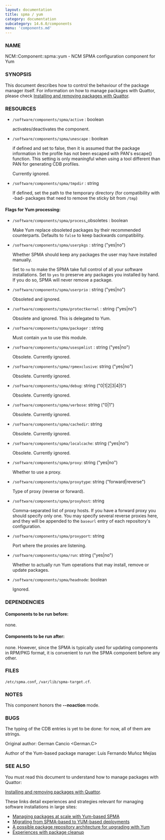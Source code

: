 ```yaml
---
layout: documentation
title: spma / yum
category: documentation
subcategory: 14.6.0/components
menu: 'components.md'
---
```

### NAME

NCM::Component::spma::yum - NCM SPMA configuration component for Yum

### SYNOPSIS

This document describes how to control the behaviour of the package
manager itself.  For information on how to manage packages with
Quattor, please check
[Installing and removing packages with Quattor](/documentation/2013/04/05/package-management.html).

### RESOURCES

- `/software/components/spma/active` : boolean

    activates/deactivates the component.

- `/software/components/spma/unescape` : boolean

    if defined and set to false, then it is assumed that the package information in
    the profile has not been escaped with PAN's escape() function. This setting is
    only meaningful when using a tool different than PAN for generating CDB
    profiles.

    Currently ignored.

- `/software/components/spma/tmpdir` : string

    If defined, set the path to the temporary directory (for compatibility
    with -bad- packages that need to remove the sticky bit from `/tmp`)

#### Flags for Yum processing:

- `/software/components/spma/process`\_obsoletes : boolean

    Make Yum replace obsoleted packages by their recommended counterparts.
    Defaults to `false` to keep backwards compatibility.

- `/software/components/spma/userpkgs` : string ("yes|no")

    Whether SPMA should keep any packages the user may have installed
    manually.

    Set to `no` to make the SPMA take full control of all your software
    installations.  Set to `yes` to preserve any packages you installed
    by hand.  If you do so, SPMA will never remove a package.

- `/software/components/spma/userprio` : string ("yes|no")

    Obsoleted and ignored.

- `/software/components/spma/protectkernel` : string ("yes|no")

    Obsolete and ignored.  This is delegated to Yum.

- `/software/components/spma/packager` : string

    Must contain `yum` to use this module.

- `/software/components/spma/usespmlist` : string ("yes|no")

    Obsolete.  Currently ignored.

- `/software/components/spma/rpmexclusive`: string ("yes|no")

    Obsolete.  Currently ignored.

- `/software/components/spma/debug`: string ("0|1|2|3|4|5")

    Obsolete.  Currently ignored.

- `/software/components/spma/verbose`: string ("0|1")

    Obsolete.  Currently ignored.

- `/software/components/spma/cachedir`: string

    Obsolete.  Currently ignored.

- `/software/components/spma/localcache`: string ("yes|no")

    Obsolete.  Currently ignored.

- `/software/components/spma/proxy`: string ("yes|no")

    Whether to use a proxy.

- `/software/components/spma/proxytype`: string ("forward|reverse")

    Type of proxy (reverse or forward).

- `/software/components/spma/proxyhost`: string

    Comma-separated list of proxy hosts.  If you have a forward proxy you
    should specify only one.  You may specify several reverse proxies
    here, and they will be appended to the `baseurl` entry of each
    repository's configuration.

- `/software/components/spma/proxyport`: string

    Port where the proxies are listening.

- `/software/components/spma/run`: string ("yes|no")

    Whether to actually run Yum operations that may install, remove or
    update packages.

- `/software/components/spma/headnode`: boolean

    Ignored.

### DEPENDENCIES

#### Components to be run before:

none.

#### Components to be run after:

none. However, since the SPMA is typically used for updating components
in RPM/PKG format, it is convenient to run the SPMA component before any
other.

### FILES

`/etc/spma.conf`, `/var/lib/spma-target.cf`.

### NOTES

This component honors the __\--noaction__ mode.

### BUGS

The typing of the CDB entries is yet to be done: for now, all of them are
strings.

Original author: German Cancio &lt;German.C&gt;

Author of the Yum-based package manager: Luis Fernando Muñoz Mejías

### SEE ALSO

You must read this document to understand how to manage packages
with Quattor:

[Installing and removing packages with Quattor](/documentation/2013/04/05/package-management.html).

These links detail experiences and strategies relevant for managing
software installations in large sites:

* [Managing packages at scale with Yum-based SPMA](/documentation/2013/02/07/yum-package-management.html)
* [Migrating from SPMA-based to YUM-based deployments](/documentation/2014/03/24/spma-yum-migration.html)
* [A possible package repository architecture for upgrading with Yum](/documentation/2013/01/29/package-layout-proposal.html)
* [Experiences with package cleanup](/documentation/2013/03/27/cleaning-up-packages.html)
